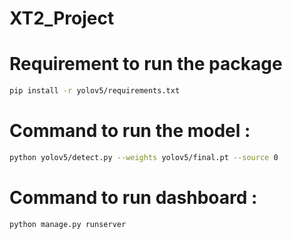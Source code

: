 # XT2_Project

# Requirement to run the package
```bash
pip install -r yolov5/requirements.txt 
```
# Command to run the model :
```bash
python yolov5/detect.py --weights yolov5/final.pt --source 0                               # webcam
```
# Command to run dashboard :
```bash
python manage.py runserver
```

